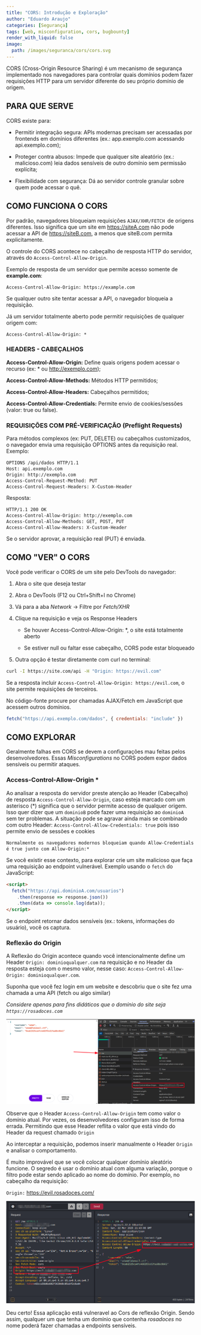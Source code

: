 ```yaml
---
title: "CORS: Introdução e Exploração"
author: "Eduardo Araujo"
categories: [Segurança]
tags: [web, misconfiguration, cors, bugbounty]
render_with_liquid: false
image:
  path: /images/seguranca/cors/cors.svg
---
```



CORS (Cross-Origin Resource Sharing) é um mecanismo de segurança implementado nos navegadores para controlar quais domínios podem fazer requisições HTTP para um servidor diferente do seu próprio domínio de origem.

## PARA QUE SERVE

CORS existe para:

 - Permitir integração segura: APIs modernas precisam ser acessadas por frontends em domínios diferentes (ex.: app.exemplo.com acessando api.exemplo.com);

 - Proteger contra abusos: Impede que qualquer site aleatório (ex.: malicioso.com) leia dados sensíveis de outro domínio sem permissão explícita;

 - Flexibilidade com segurança: Dá ao servidor controle granular sobre quem pode acessar o quê.


## COMO FUNCIONA O CORS

Por padrão, navegadores bloqueiam requisições `AJAX/XHR/FETCH `de origens diferentes. Isso significa que um site em https://siteA.com não pode acessar a API de https://siteB.com, a menos que siteB.com permita explicitamente.

O controle do CORS acontece no cabeçalho de resposta HTTP do servidor, através do `Access-Control-Allow-Origin`.

Exemplo de resposta de um servidor que permite acesso somente de **example.com**:

~~~http
Access-Control-Allow-Origin: https://example.com
~~~

Se qualquer outro site tentar acessar a API, o navegador bloqueia a requisição.

Já um servidor totalmente aberto pode permitir requisições de qualquer origem com:

~~~http
Access-Control-Allow-Origin: *
~~~


### HEADERS - CABEÇALHOS

**Access-Control-Allow-Origin:** Define quais origens podem acessar o recurso (ex: * ou http://exemplo.com);

**Access-Control-Allow-Methods:** Métodos HTTP permitidos;

**Access-Control-Allow-Headers:** Cabeçalhos permitidos;

**Access-Control-Allow-Credentials:** Permite envio de cookies/sessões (valor: true ou false).



### REQUISIÇÕES COM PRÉ-VERIFICAÇÃO (Preflight Requests)

Para métodos complexos (ex: PUT, DELETE) ou cabeçalhos customizados, o navegador envia uma requisição OPTIONS antes da requisição real. Exemplo:

~~~http
OPTIONS /api/dados HTTP/1.1
Host: api.exemplo.com
Origin: http://exemplo.com
Access-Control-Request-Method: PUT
Access-Control-Request-Headers: X-Custom-Header
~~~

Resposta:

~~~http
HTTP/1.1 200 OK
Access-Control-Allow-Origin: http://exemplo.com
Access-Control-Allow-Methods: GET, POST, PUT
Access-Control-Allow-Headers: X-Custom-Header
~~~

Se o servidor aprovar, a requisição real (PUT) é enviada.


## COMO "VER" O CORS

Você pode verificar o CORS de um site pelo DevTools do navegador:

1. Abra o site que deseja testar

2. Abra o DevTools (F12 ou Ctrl+Shift+I no Chrome)

3. Vá para a aba *Network* → Filtre por *Fetch/XHR*

4. Clique na requisição e veja os Response Headers

    - Se houver Access-Control-Allow-Origin: *, o site está totalmente aberto

    - Se estiver null ou faltar esse cabeçalho, CORS pode estar bloqueado


5. Outra opção é testar diretamente com curl no terminal:

~~~sh
curl -I https://site.com/api -H "Origin: https://evil.com"
~~~

Se a resposta incluir `Access-Control-Allow-Origin: https://evil.com`, o site permite requisições de terceiros.


No código-fonte procure por chamadas AJAX/Fetch em JavaScript que acessem outros domínios.

~~~javascript
fetch("https://api.exemplo.com/dados", { credentials: "include" })
~~~


## COMO EXPLORAR

Geralmente falhas em CORS se devem a configurações mau feitas pelos desenvolvedores. Essas *Misconfigurations* no CORS podem expor dados sensíveis ou permitir ataques.

### Access-Control-Allow-Origin *

Ao analisar a resposta do servidor preste atenção ao Header (Cabeçalho) de resposta `Access-Control-Allow-Origin`, caso esteja marcado com um asterisco (*) significa que o servidor permite acesso de qualquer origem. Isso quer dizer que um `dominioB` pode fazer uma requisição ao `dominioA` sem ter problemas. A situação pode se agravar ainda mais se combinado com outro Header: `Access-Control-Allow-Credentials: true` pois isso permite envio de sessões e cookies


    Normalmente os navegadores modernos bloqueiam quando Allow-Credentials é true junto com Allow-Origin:*    


Se você existir esse contexto, para explorar crie um site malicioso que faça uma requisição ao endpoint vulnerável. Exemplo usando o `fetch` do JavaScript:

~~~html
<script>
  fetch("https://api.dominioA.com/usuarios")
    .then(response => response.json())
    .then(data => console.log(data));
</script>
~~~

Se o endpoint retornar dados sensíveis (ex.: tokens, informações do usuário), você os captura.



### Reflexão do Origin

A Reflexão do Origin acontece quando você intencionalmente define um Header `Origin: dominioqualquer.com` na requisição e no Header da resposta esteja com o mesmo valor, nesse caso: `Access-Control-Allow-Origin: dominioqualquer.com`.


Suponha que você fez login em um website e descobriu que o site fez uma chamada a uma API (fetch ou algo similar)

*Considere apenas para fins didáticos que o domínio do site seja `https://rosadoces.com`*

![cors_normal](/images/seguranca/cors/cors_normal.png)

Observe que o Header `Access-Control-Allow-Origin` tem como valor o domínio atual. Por vezes, os desenvolvedores configuram isso de forma errada. Permitindo que esse Header reflita o valor que está vindo do Header da request chamado `Origin`

Ao interceptar a requisição, podemos inserir manualmente o Header `Origin` e analisar o comportamento.

É muito improvável que se você colocar qualquer domínio aleatório funcione. O segredo é usar o domínio atual com alguma variação, porque o filtro pode estar sendo aplicado ao nome do domínio. Por exemplo, no cabeçalho da requisição:

`Origin:` https://evil.rosadoces.com/

![cors_reflected](/images/seguranca/cors/cors_reflected.png)

Deu certo! Essa aplicação está vulneravel ao Cors de reflexão Origin. Sendo assim, qualquer um que tenha um domínio que contenha *rosadoces* no nome poderá fazer chamadas a endpoints sensíveis.